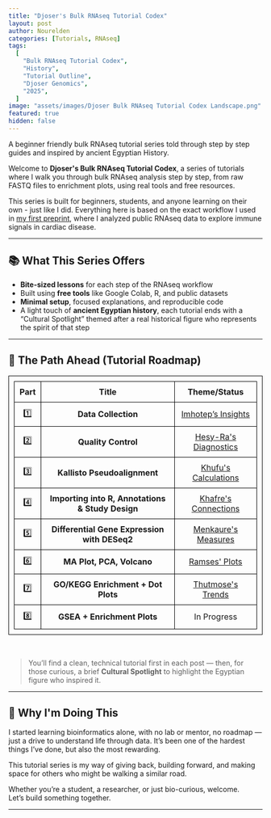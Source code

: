 ```yaml
---
title: "Djoser's Bulk RNAseq Tutorial Codex"
layout: post
author: Nourelden
categories: [Tutorials, RNAseq]
tags:
  [
    "Bulk RNAseq Tutorial Codex",
    "History",
    "Tutorial Outline",
    "Djoser Genomics",
    "2025",
  ]
image: "assets/images/Djoser Bulk RNAseq Tutorial Codex Landscape.png"
featured: true
hidden: false
---
```


A beginner friendly bulk RNAseq tutorial series told through step by step guides and inspired by ancient Egyptian History.

Welcome to **Djoser's Bulk RNAseq Tutorial Codex**, a series of tutorials where I walk you through bulk RNAseq analysis step by step, from raw FASTQ files to enrichment plots, using real tools and free resources.

This series is built for beginners, students, and anyone learning on their own - just like I did. Everything here is based on the exact workflow I used in [my first preprint](https://doi.org/10.1101/2025.05.18.654713), where I analyzed public RNAseq data to explore immune signals in cardiac disease.

---

## 📚 What This Series Offers

- **Bite-sized lessons** for each step of the RNAseq workflow
- Built using **free tools** like Google Colab, R, and public datasets
- **Minimal setup**, focused explanations, and reproducible code
- A light touch of **ancient Egyptian history**, each tutorial ends with a “Cultural Spotlight” themed after a real historical figure who represents the spirit of that step

---

## 🧭 The Path Ahead (Tutorial Roadmap)

| Part | Title                                            | Theme/Status                                                             |
| ---- | ------------------------------------------------ | ------------------------------------------------------------------------ |
| 1️⃣   | **Data Collection**                              | [Imhotep’s Insights]({{site_baseurl}}/Scroll-1-Imhoteps-Insights/)       |
| 2️⃣   | **Quality Control**                              | [Hesy-Ra's Diagnostics]({{site_baseurl}}/Scroll-2-Hesy-Ras-Diagnostics/) |
| 3️⃣   | **Kallisto Pseudoalignment**                     | [Khufu's Calculations]({{site_baseurl}}/Scroll-3-Khufus-Calculations/)   |
| 4️⃣   | **Importing into R, Annotations & Study Design** | [Khafre's Connections]({{site_baseurl}}/Scroll-4-Khafres-Connections/)   |
| 5️⃣   | **Differential Gene Expression with DESeq2**     | [Menkaure's Measures]({{site_baseurl}}/Scroll-5-Menkaures-Measures/)     |
| 6️⃣   | **MA Plot, PCA, Volcano**                        | [Ramses' Plots]({{site_baseurl}}/Scroll-6-Ramses-Plots/)                 |
| 7️⃣   | **GO/KEGG Enrichment + Dot Plots**               | [Thutmose's Trends]({{site_baseurl}}/Scroll-7-Thutmoses-Trends/)         |
| 8️⃣   | **GSEA + Enrichment Plots**                      | In Progress                                                              |

<br />

> You’ll find a clean, technical tutorial first in each post — then, for those curious, a brief **Cultural Spotlight** to highlight the Egyptian figure who inspired it.

---

## 💬 Why I'm Doing This

I started learning bioinformatics alone, with no lab or mentor, no roadmap — just a drive to understand life through data. It’s been one of the hardest things I’ve done, but also the most rewarding.

This tutorial series is my way of giving back, building forward, and making space for others who might be walking a similar road.

Whether you’re a student, a researcher, or just bio-curious, welcome.  
Let’s build something together.

---

<style>
table, th, td {
    border: 1px solid black;
    border-collapse: collapse;
    padding: 10px;
    text-align: center;
}
</style>

